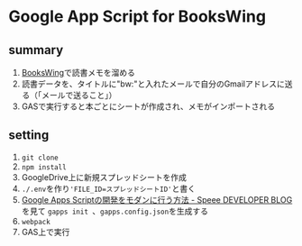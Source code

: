 # Google App Script for BooksWing

## summary

1. [BooksWing](http://www.bookswing.com/)で読書メモを溜める
1. 読書データを、タイトルに"bw:"と入れたメールで自分のGmailアドレスに送る（「メールで送ること」）
1. GASで実行すると本ごとにシートが作成され、メモがインポートされる

## setting

1. `git clone`
1. `npm install`
1. GoogleDrive上に新規スプレッドシートを作成
1. `./.env`を作り`'FILE_ID=スプレッドシートID'`と書く
1. [Google Apps Scriptの開発をモダンに行う方法 \- Speee DEVELOPER BLOG](http://tech.speee.jp/entry/2016/04/28/190236)を見て `gapps init `、`gapps.config.json`を生成する
1. `webpack`
1. GAS上で実行
